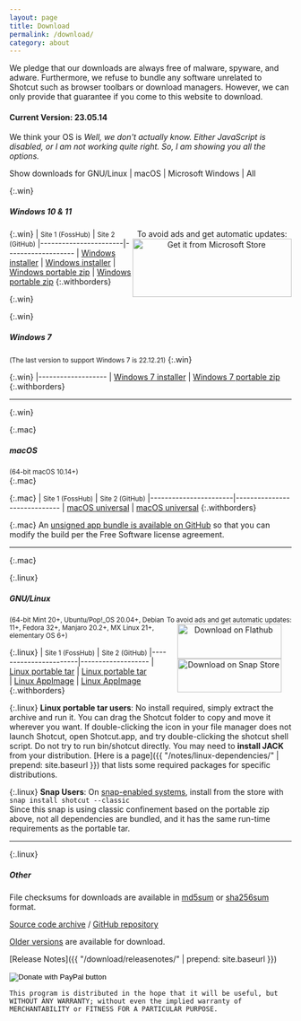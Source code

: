 ```yaml
---
layout: page
title: Download
permalink: /download/
category: about
---
```


We pledge that our downloads are always free of
malware, spyware, and adware. Furthermore, we refuse to bundle any software
unrelated to Shotcut such as browser toolbars or download managers.
However, we can only provide that guarantee if you come to this website
to download.

#### Current Version: 23.05.14

<div class="OSTEST">
  <p>
  We think your OS is
    <span id="pOSTEST" style="font-style: italic">
      Well, we don't actually know.
      Either JavaScript is disabled, or I am not working quite right.
      So, I am showing you all the options.
    </span>
  </p>
  <p>
    Show downloads for
    <a class="show_links" id='os_linux'>GNU/Linux</a>&nbsp;| 
    <a class="show_links" id='os_mac'>macOS</a>&nbsp;| 
    <a class="show_links" id='os_win'>Microsoft&nbsp;Windows</a>&nbsp;| 
    <a class="show_links" id='os_all'>All</a>
  </p>
</div>

{:.win}
##### Windows 10 & 11

<div class="win" style='float: right; text-align: center'>
To avoid ads and get automatic updates:<br>
<a href='//www.microsoft.com/store/apps/9PLNFFL3P6LR?cid=storebadge&ocid=badge'><img src='https://developer.microsoft.com/store/badges/images/English_get-it-from-MS.png' alt='Get it from Microsoft Store' style='width: 284px; height: 104px;'/></a>
</div>

{:.win}
| <small>Site 1 (FossHub)</small> | <small>Site 2 (GitHub)</small>
|-----------------------|-------------------
| [Windows installer](https://www.fosshub.com/Shotcut.html?dwl=shotcut-win64-230514.exe) | [Windows installer](https://github.com/mltframework/shotcut/releases/download/v23.05.14/shotcut-win64-230514.exe)
| [Windows portable zip](https://www.fosshub.com/Shotcut.html?dwl=shotcut-win64-230514.zip) | [Windows portable zip](https://github.com/mltframework/shotcut/releases/download/v23.05.14/shotcut-win64-230514.zip)
{:.withborders}

{:.win}
&nbsp;

{:.win}
##### Windows 7
<small>(The last version to support Windows 7 is 22.12.21)</small>
{:.win}

{:.win}
|-------------------
| [Windows 7 installer](https://github.com/mltframework/shotcut/releases/download/v22.12.21/shotcut-win64-221221.exe)
| [Windows 7 portable zip](https://github.com/mltframework/shotcut/releases/download/v22.12.21/shotcut-win64-221221.zip)
{:.withborders}

---
{:.win}

{:.mac}
##### macOS
<small>(64-bit macOS 10.14+)</small>  
{:.mac}

{:.mac}
| <small>Site 1 (FossHub)</small> | <small>Site 2 (GitHub)</small>
|-----------------------|-----------------------------
| [macOS universal](https://www.fosshub.com/Shotcut.html?dwl=shotcut-macos-230514.dmg) | [macOS universal](https://github.com/mltframework/shotcut/releases/download/v23.05.14/shotcut-macos-230514.dmg)
{:.withborders}

{:.mac}
An [unsigned app bundle is available on
GitHub](https://github.com/mltframework/shotcut/releases/download/v23.05.14/shotcut-macos-unsigned-230514.dmg) so that you
can modify the build per the Free Software license agreement.

---
{:.mac}

{:.linux}
##### GNU/Linux

<div class="linux" style='float: right; text-align: center'>
<small>To avoid ads and get automatic updates:</small><br>
<a href='https://flathub.org/apps/details/org.shotcut.Shotcut'><img
width='186' height='62' alt='Download on Flathub'
src='https://flathub.org/assets/badges/flathub-badge-en.png'/></a>
<br>
<a href='https://snapcraft.io/shotcut'><img width='186' height='60'
alt='Download on Snap Store' 
src='https://raw.githubusercontent.com/snapcore/snap-store-badges/master/EN/%5BEN%5D-snap-store-black.png'></a>
</div>

<small class="linux">(64-bit Mint 20+, Ubuntu/Pop!_OS 20.04+, Debian 11+, Fedora 32+, Manjaro 20.2+, MX Linux 21+, elementary OS 6+)</small>

{:.linux}
| <small>Site 1 (FossHub)</small> | <small>Site 2 (GitHub)</small>
|-----------------------|-------------------
| [Linux portable tar](https://www.fosshub.com/Shotcut.html?dwl=shotcut-linux-x86_64-230514.txz) | [Linux portable tar](https://github.com/mltframework/shotcut/releases/download/v23.05.14/shotcut-linux-x86_64-230514.txz)  
| [Linux AppImage](https://www.fosshub.com/Shotcut.html?dwl=shotcut-linux-x86_64-230514.AppImage) | [Linux AppImage](https://github.com/mltframework/shotcut/releases/download/v23.05.14/shotcut-linux-x86_64-230514.AppImage)
{:.withborders}

{:.linux}
**Linux portable tar users**: No install required, simply extract the archive and run
it. You can drag the Shotcut folder to copy and move it wherever you
want. If double-clicking the icon in your file manager does not launch
Shotcut, open Shotcut.app, and try double-clicking the shotcut shell
script. Do not try to run bin/shotcut directly. You may need to **install
JACK** from your distribution.
[Here is a page]({{ "/notes/linux-dependencies/" | prepend: site.baseurl }})
that lists some required packages for specific distributions.

{:.linux}
**Snap Users**: On [snap-enabled systems](https://snapcraft.io/docs/core/install), install
from the store with `snap install shotcut --classic`  
Since this snap is using classic confinement based on the portable zip above,
not all dependencies are bundled, and it has the same run-time requirements as
the portable tar.

---
{:.linux}

##### Other

File checksums for downloads are available in
[md5sum](https://github.com/mltframework/shotcut/releases/download/v23.05.14/md5sums.txt)
or [sha256sum](https://github.com/mltframework/shotcut/releases/download/v23.05.14/sha256sums.txt) format.

[Source code
archive](https://github.com/mltframework/shotcut/releases/download/v23.05.14/shotcut-src-230514.txz)
/ [GitHub repository](https://github.com/mltframework/shotcut)

[Older versions](https://github.com/mltframework/shotcut/releases/) are
available for download.

[Release Notes]({{ "/download/releasenotes/" | prepend: site.baseurl }})

<form action="https://www.paypal.com/donate" method="post" target="_top">
<input type="hidden" name="hosted_button_id" value="XD364WFCHD46N" />
<input type="image" src="https://www.paypalobjects.com/en_US/i/btn/btn_donate_LG.gif" border="0" name="submit" title="PayPal - The safer, easier way to pay online!" alt="Donate with PayPal button" />
<img alt="" border="0" src="https://www.paypal.com/en_US/i/scr/pixel.gif" width="1" height="1" />
</form>

`This program is distributed in the hope that it will be useful, but
WITHOUT ANY WARRANTY; without even the implied warranty of MERCHANTABILITY
or FITNESS FOR A PARTICULAR PURPOSE.`

<script src="{{ "/assets/js/platform.js" | prepend: site.baseurl }}"></script>
<script src="{{ "/assets/js/platform-display.js" | prepend: site.baseurl }}"></script>
